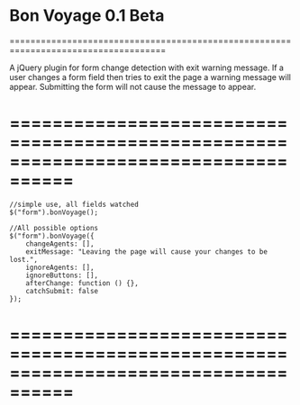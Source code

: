 Bon Voyage 0.1 Beta
====================================================================================
====================================================================================

A jQuery plugin for form change detection with exit warning message.
If a user changes a form field then tries to exit the page a warning message will appear.
Submitting the form will not cause the message to appear.

====================================================================================
====================================================================================

    //simple use, all fields watched
    $("form").bonVoyage();

    //All possible options
    $("form").bonVoyage({
        changeAgents: [],
        exitMessage: "Leaving the page will cause your changes to be lost.",
        ignoreAgents: [],
        ignoreButtons: [],
        afterChange: function () {},
        catchSubmit: false
    });


====================================================================================
====================================================================================